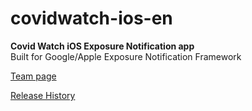 # covidwatch-ios-en

**Covid Watch iOS Exposure Notification app**  
Built for Google/Apple Exposure Notification Framework

[Team page](https://www.notion.so/covidwatch/iOS-App-Development-Team-691c0e5c99a94c2c99e625286e32c197)

[Release History](https://docs.google.com/spreadsheets/d/1RnWr5qUdZqYV1AdJPxvFueIcHWfzSrcHNr9TmvGVpm8/edit?usp=sharing)
